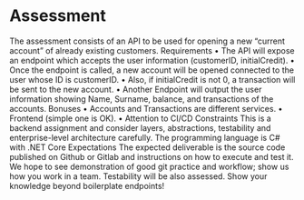 # Assessment
The assessment consists of an API to be used for opening a new “current account” of already existing  customers.
Requirements 
• The API will expose an endpoint which accepts the user information (customerID, initialCredit). 
• Once the endpoint is called, a new account will be opened connected to the user whose ID is 
customerID. 
• Also, if initialCredit is not 0, a transaction will be sent to the new account. 
• Another Endpoint will output the user information showing Name, Surname, balance, and 
transactions of the accounts. 
Bonuses 
• Accounts and Transactions are different services. 
• Frontend (simple one is OK). 
• Attention to CI/CD 
Constraints 
This is a backend assignment and consider layers, abstractions, testability and enterprise-level 
architecture carefully. 
The programming language is C# with .NET Core
Expectations 
The expected deliverable is the source code published on Github or Gitlab and instructions on 
how to execute and test it.
We hope to see demonstration of good git practice and workflow; show us how you work in a 
team. Testability will be also assessed.
Show your knowledge beyond boilerplate endpoints!
